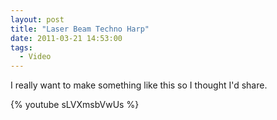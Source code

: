 ```yaml
---
layout: post
title: "Laser Beam Techno Harp"
date: 2011-03-21 14:53:00
tags:
  - Video
---
```

I really want to make something like this so I thought I'd share.

{% youtube sLVXmsbVwUs %}
